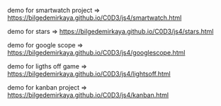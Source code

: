 demo for smartwatch project => https://bilgedemirkaya.github.io/C0D3/js4/smartwatch.html

demo for stars => https://bilgedemirkaya.github.io/C0D3/js4/stars.html

demo for google scope => https://bilgedemirkaya.github.io/C0D3/js4/googlescope.html

demo for ligths off game => https://bilgedemirkaya.github.io/C0D3/js4/lightsoff.html

demo for kanban project => https://bilgedemirkaya.github.io/C0D3/js4/kanban.html